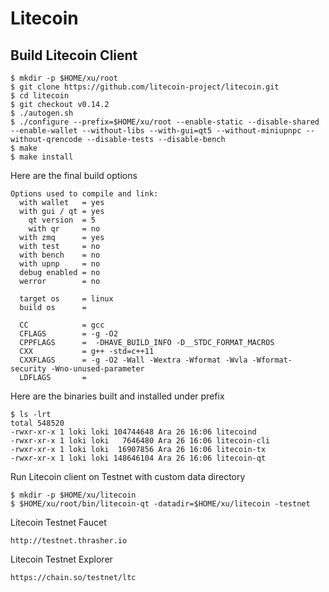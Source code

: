 # Litecoin


## Build Litecoin Client
```shell
$ mkdir -p $HOME/xu/root
$ git clone https://github.com/litecoin-project/litecoin.git
$ cd litecoin
$ git checkout v0.14.2
$ ./autogen.sh
$ ./configure --prefix=$HOME/xu/root --enable-static --disable-shared --enable-wallet --without-libs --with-gui=qt5 --without-miniupnpc --without-qrencode --disable-tests --disable-bench
$ make
$ make install
```

Here are the final build options
```
Options used to compile and link:
  with wallet   = yes
  with gui / qt = yes
    qt version  = 5
    with qr     = no
  with zmq      = yes
  with test     = no
  with bench    = no
  with upnp     = no
  debug enabled = no
  werror        = no

  target os     = linux
  build os      = 

  CC            = gcc
  CFLAGS        = -g -O2
  CPPFLAGS      =  -DHAVE_BUILD_INFO -D__STDC_FORMAT_MACROS
  CXX           = g++ -std=c++11
  CXXFLAGS      = -g -O2 -Wall -Wextra -Wformat -Wvla -Wformat-security -Wno-unused-parameter
  LDFLAGS       = 
```

Here are the binaries built and installed under prefix
```shell
$ ls -lrt
total 548520
-rwxr-xr-x 1 loki loki 104744648 Ara 26 16:06 litecoind
-rwxr-xr-x 1 loki loki   7646480 Ara 26 16:06 litecoin-cli
-rwxr-xr-x 1 loki loki  16907856 Ara 26 16:06 litecoin-tx
-rwxr-xr-x 1 loki loki 148646104 Ara 26 16:06 litecoin-qt
```

Run Litecoin client on Testnet with custom data directory
```
$ mkdir -p $HOME/xu/litecoin
$ $HOME/xu/root/bin/litecoin-qt -datadir=$HOME/xu/litecoin -testnet
```

Litecoin Testnet Faucet
```
http://testnet.thrasher.io
```

Litecoin Testnet Explorer
```
https://chain.so/testnet/ltc
```
